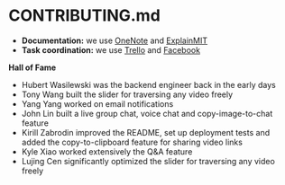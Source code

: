 # CONTRIBUTING.md
- **Documentation:** we use [OneNote](https://1drv.ms/u/s!Aq-kqfQKPQB-hapzHNlOWvL7hVfH_Q?e=bQd1CQ) 
and [ExplainMIT](https://explain.mit.edu/vzAnPh3xFS1xCjt1aQo3/questions/)
- **Task coordination:** we use [Trello](https://trello.com/b/2VdWvqBJ/explainmit) and [Facebook](https://www.facebook.com/eltonlin1998)

**Hall of Fame**
- Hubert Wasilewski was the backend engineer back in the early days 
- Tony Wang built the slider for traversing any video freely 
- Yang Yang worked on email notifications
- John Lin built a live group chat, voice chat and copy-image-to-chat feature
- Kirill Zabrodin improved the README, set up deployment tests and added the copy-to-clipboard feature for sharing video links
- Kyle Xiao worked extensively the Q&A feature
- Lujing Cen significantly optimized the slider for traversing any video freely
